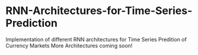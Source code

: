 # RNN-Architectures-for-Time-Series-Prediction
Implementation of different RNN architectures for Time Series Predition of Currency Markets
More Architectures coming soon!
